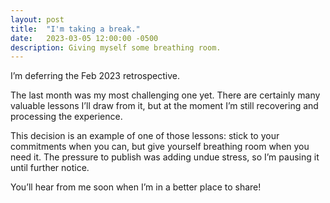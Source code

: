 ```yaml
---
layout: post
title:  "I'm taking a break."
date:   2023-03-05 12:00:00 -0500
description: Giving myself some breathing room.
---
```


I’m deferring the Feb 2023 retrospective.

The last month was my most challenging one yet. There are certainly many valuable lessons I’ll draw from it, but at the moment I’m still recovering and processing the experience.

This decision is an example of one of those lessons: stick to your commitments when you can, but give yourself breathing room when you need it. The pressure to publish was adding undue stress, so I’m pausing it until further notice.

You’ll hear from me soon when I’m in a better place to share!